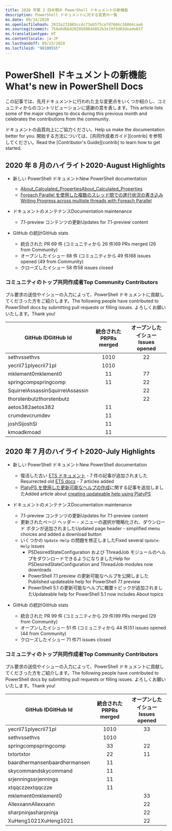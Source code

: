 ```yaml
---
title: 2020 年第 2 四半期の PowerShell ドキュメントの新機能
description: PowerShell ドキュメントに対する変更の一覧
ms.date: 09/14/2020
ms.openlocfilehash: 2833a231065ccdcf3eb575ce7d7666c16064caa6
ms.sourcegitcommit: 758e6dbb428295698d4852b3e19f5d03deade037
ms.translationtype: HT
ms.contentlocale: ja-JP
ms.lasthandoff: 09/15/2020
ms.locfileid: "90100555"
---
```

# <a name="whats-new-in-powershell-docs"></a><span data-ttu-id="a8db0-103">PowerShell ドキュメントの新機能</span><span class="sxs-lookup"><span data-stu-id="a8db0-103">What's new in PowerShell Docs</span></span>

<span data-ttu-id="a8db0-104">この記事では、先月ドキュメントに行われた主な変更点をいくつか紹介し、コミュニティからのコントリビューションに感謝の意を表します。</span><span class="sxs-lookup"><span data-stu-id="a8db0-104">This article lists some of the major changes to docs during this previous month and celebrates the contributions from the community.</span></span>

<span data-ttu-id="a8db0-105">ドキュメントの品質向上にご協力ください。</span><span class="sxs-lookup"><span data-stu-id="a8db0-105">Help us make the documentation better for you.</span></span> <span data-ttu-id="a8db0-106">開始する方法については、[共同作成者ガイド][contrib] を参照してください。</span><span class="sxs-lookup"><span data-stu-id="a8db0-106">Read the [Contributor's Guide][contrib] to learn how to get started.</span></span>

## <a name="2020-august-highlights"></a><span data-ttu-id="a8db0-107">2020 年 8 月のハイライト</span><span class="sxs-lookup"><span data-stu-id="a8db0-107">2020-August Highlights</span></span>

- <span data-ttu-id="a8db0-108">新しい PowerShell ドキュメント</span><span class="sxs-lookup"><span data-stu-id="a8db0-108">New PowerShell documentation</span></span>
  - [<span data-ttu-id="a8db0-109">About_Calculated_Properties</span><span class="sxs-lookup"><span data-stu-id="a8db0-109">About_Calculated_Properties</span></span>](/powershell/module/microsoft.powershell.core/about/about_calculated_properties)
  - [<span data-ttu-id="a8db0-110">Foreach Parallel を使用した複数のスレッド間での進行状況の書き込み</span><span class="sxs-lookup"><span data-stu-id="a8db0-110">Writing Progress across multiple threads with Foreach Parallel</span></span>](/powershell/scripting/learn/deep-dives/write-progress-across-multiple-threads)
- <span data-ttu-id="a8db0-111">ドキュメントのメンテナンス</span><span class="sxs-lookup"><span data-stu-id="a8db0-111">Documentation maintenance</span></span>
  - <span data-ttu-id="a8db0-112">7\.1-preview コンテンツの更新</span><span class="sxs-lookup"><span data-stu-id="a8db0-112">Updates for 7.1-preview content</span></span>

- <span data-ttu-id="a8db0-113">GitHub の統計</span><span class="sxs-lookup"><span data-stu-id="a8db0-113">GitHub stats</span></span>
  - <span data-ttu-id="a8db0-114">統合された PR 69 件 (コミュニティから 26 件)</span><span class="sxs-lookup"><span data-stu-id="a8db0-114">69 PRs merged (26 from Community)</span></span>
  - <span data-ttu-id="a8db0-115">オープンしたイシュー 68 件 (コミュニティから 49 件)</span><span class="sxs-lookup"><span data-stu-id="a8db0-115">68 issues opened (49 from Community)</span></span>
  - <span data-ttu-id="a8db0-116">クローズしたイシュー 58 件</span><span class="sxs-lookup"><span data-stu-id="a8db0-116">58 issues closed</span></span>

### <a name="top-community-contributors"></a><span data-ttu-id="a8db0-117">コミュニティのトップ共同作成者</span><span class="sxs-lookup"><span data-stu-id="a8db0-117">Top Community Contributors</span></span>

<span data-ttu-id="a8db0-118">プル要求の送信やイシューの入力によって、PowerShell ドキュメントに貢献してくださった方をご紹介します。</span><span class="sxs-lookup"><span data-stu-id="a8db0-118">The following people have contributed to PowerShell docs by submitting pull requests or filling issues.</span></span> <span data-ttu-id="a8db0-119">よろしくお願いいたします。</span><span class="sxs-lookup"><span data-stu-id="a8db0-119">Thank you!</span></span>

|    <span data-ttu-id="a8db0-120">GitHub ID</span><span class="sxs-lookup"><span data-stu-id="a8db0-120">GitHub Id</span></span>     | <span data-ttu-id="a8db0-121">統合された PR</span><span class="sxs-lookup"><span data-stu-id="a8db0-121">PRs merged</span></span> | <span data-ttu-id="a8db0-122">オープンしたイシュー</span><span class="sxs-lookup"><span data-stu-id="a8db0-122">Issues opened</span></span> |
| ---------------- | :--------: | :-----------: |
| <span data-ttu-id="a8db0-123">sethvs</span><span class="sxs-lookup"><span data-stu-id="a8db0-123">sethvs</span></span>           |     <span data-ttu-id="a8db0-124">10</span><span class="sxs-lookup"><span data-stu-id="a8db0-124">10</span></span>     |       <span data-ttu-id="a8db0-125">2</span><span class="sxs-lookup"><span data-stu-id="a8db0-125">2</span></span>       |
| <span data-ttu-id="a8db0-126">yecril71pl</span><span class="sxs-lookup"><span data-stu-id="a8db0-126">yecril71pl</span></span>       |     <span data-ttu-id="a8db0-127">10</span><span class="sxs-lookup"><span data-stu-id="a8db0-127">10</span></span>     |               |
| <span data-ttu-id="a8db0-128">mklement0</span><span class="sxs-lookup"><span data-stu-id="a8db0-128">mklement0</span></span>        |     <span data-ttu-id="a8db0-129">1</span><span class="sxs-lookup"><span data-stu-id="a8db0-129">1</span></span>      |       <span data-ttu-id="a8db0-130">7</span><span class="sxs-lookup"><span data-stu-id="a8db0-130">7</span></span>       |
| <span data-ttu-id="a8db0-131">springcomp</span><span class="sxs-lookup"><span data-stu-id="a8db0-131">springcomp</span></span>       |     <span data-ttu-id="a8db0-132">1</span><span class="sxs-lookup"><span data-stu-id="a8db0-132">1</span></span>      |       <span data-ttu-id="a8db0-133">2</span><span class="sxs-lookup"><span data-stu-id="a8db0-133">2</span></span>       |
| <span data-ttu-id="a8db0-134">SquirrelAssassin</span><span class="sxs-lookup"><span data-stu-id="a8db0-134">SquirrelAssassin</span></span> |            |       <span data-ttu-id="a8db0-135">2</span><span class="sxs-lookup"><span data-stu-id="a8db0-135">2</span></span>       |
| <span data-ttu-id="a8db0-136">thorstenbutz</span><span class="sxs-lookup"><span data-stu-id="a8db0-136">thorstenbutz</span></span>     |            |       <span data-ttu-id="a8db0-137">2</span><span class="sxs-lookup"><span data-stu-id="a8db0-137">2</span></span>       |
| <span data-ttu-id="a8db0-138">aetos382</span><span class="sxs-lookup"><span data-stu-id="a8db0-138">aetos382</span></span>         |     <span data-ttu-id="a8db0-139">1</span><span class="sxs-lookup"><span data-stu-id="a8db0-139">1</span></span>      |               |
| <span data-ttu-id="a8db0-140">crumdev</span><span class="sxs-lookup"><span data-stu-id="a8db0-140">crumdev</span></span>          |     <span data-ttu-id="a8db0-141">1</span><span class="sxs-lookup"><span data-stu-id="a8db0-141">1</span></span>      |               |
| <span data-ttu-id="a8db0-142">joshSi</span><span class="sxs-lookup"><span data-stu-id="a8db0-142">joshSi</span></span>           |     <span data-ttu-id="a8db0-143">1</span><span class="sxs-lookup"><span data-stu-id="a8db0-143">1</span></span>      |               |
| <span data-ttu-id="a8db0-144">kmoad</span><span class="sxs-lookup"><span data-stu-id="a8db0-144">kmoad</span></span>            |     <span data-ttu-id="a8db0-145">1</span><span class="sxs-lookup"><span data-stu-id="a8db0-145">1</span></span>      |               |

## <a name="2020-july-highlights"></a><span data-ttu-id="a8db0-146">2020 年 7 月のハイライト</span><span class="sxs-lookup"><span data-stu-id="a8db0-146">2020-July Highlights</span></span>

- <span data-ttu-id="a8db0-147">新しい PowerShell ドキュメント</span><span class="sxs-lookup"><span data-stu-id="a8db0-147">New PowerShell documentation</span></span>
  - <span data-ttu-id="a8db0-148">復活した古い [ETS ドキュメント](/powershell/scripting/developer/ets/overview) - 7 件の記事が追加されました</span><span class="sxs-lookup"><span data-stu-id="a8db0-148">Resurrected old [ETS docs](/powershell/scripting/developer/ets/overview) - 7 articles added</span></span>
  - <span data-ttu-id="a8db0-149">[PlatyPS を使用した更新可能なヘルプの作成](/powershell/scripting/dev-cross-plat/create-help-using-platyps)に関する記事を追加しました</span><span class="sxs-lookup"><span data-stu-id="a8db0-149">Added article about [creating updateable help using PlatyPS](/powershell/scripting/dev-cross-plat/create-help-using-platyps)</span></span>
- <span data-ttu-id="a8db0-150">ドキュメントのメンテナンス</span><span class="sxs-lookup"><span data-stu-id="a8db0-150">Documentation maintenance</span></span>
  - <span data-ttu-id="a8db0-151">7\.1-preview コンテンツの更新</span><span class="sxs-lookup"><span data-stu-id="a8db0-151">Updates for 7.1-preview content</span></span>
  - <span data-ttu-id="a8db0-152">更新されたページ ヘッダー - メニューの選択が簡略化され、ダウンロード ボタンが追加されました</span><span class="sxs-lookup"><span data-stu-id="a8db0-152">Updated page header - simplified menu choices and added a download button</span></span>
  - <span data-ttu-id="a8db0-153">いくつかの `Update-Help` の問題を修正しました</span><span class="sxs-lookup"><span data-stu-id="a8db0-153">Fixed several `Update-Help` issues</span></span>
    - <span data-ttu-id="a8db0-154">PSDesiredStateConfiguration および ThreadJob モジュールのヘルプをダウンロードできるようになりました</span><span class="sxs-lookup"><span data-stu-id="a8db0-154">Help for PSDesiredStateConfiguration and ThreadJob modules now downloads</span></span>
    - <span data-ttu-id="a8db0-155">PowerShell 7.1 preview の更新可能なヘルプを公開しました</span><span class="sxs-lookup"><span data-stu-id="a8db0-155">Published updateable help for PowerShell 7.1 preview</span></span>
    - <span data-ttu-id="a8db0-156">PowerShell 5.1 の更新可能なヘルプに概要トピックが追加されました</span><span class="sxs-lookup"><span data-stu-id="a8db0-156">Updateable help for PowerShell 5.1 now includes About topics</span></span>

- <span data-ttu-id="a8db0-157">GitHub の統計</span><span class="sxs-lookup"><span data-stu-id="a8db0-157">GitHub stats</span></span>
  - <span data-ttu-id="a8db0-158">統合された PR 99 件 (コミュニティから 29 件)</span><span class="sxs-lookup"><span data-stu-id="a8db0-158">99 PRs merged (29 from Community)</span></span>
  - <span data-ttu-id="a8db0-159">オープンしたイシュー 51 件 (コミュニティから 44 件)</span><span class="sxs-lookup"><span data-stu-id="a8db0-159">51 issues opened (44 from Community)</span></span>
  - <span data-ttu-id="a8db0-160">クローズしたイシュー 71 件</span><span class="sxs-lookup"><span data-stu-id="a8db0-160">71 issues closed</span></span>

### <a name="top-community-contributors"></a><span data-ttu-id="a8db0-161">コミュニティのトップ共同作成者</span><span class="sxs-lookup"><span data-stu-id="a8db0-161">Top Community Contributors</span></span>

<span data-ttu-id="a8db0-162">プル要求の送信やイシューの入力によって、PowerShell ドキュメントに貢献してくださった方をご紹介します。</span><span class="sxs-lookup"><span data-stu-id="a8db0-162">The following people have contributed to PowerShell docs by submitting pull requests or filling issues.</span></span> <span data-ttu-id="a8db0-163">よろしくお願いいたします。</span><span class="sxs-lookup"><span data-stu-id="a8db0-163">Thank you!</span></span>

|   <span data-ttu-id="a8db0-164">GitHub ID</span><span class="sxs-lookup"><span data-stu-id="a8db0-164">GitHub Id</span></span>    | <span data-ttu-id="a8db0-165">統合された PR</span><span class="sxs-lookup"><span data-stu-id="a8db0-165">PRs merged</span></span> | <span data-ttu-id="a8db0-166">オープンしたイシュー</span><span class="sxs-lookup"><span data-stu-id="a8db0-166">Issues opened</span></span> |
| -------------- | :--------: | :-----------: |
| <span data-ttu-id="a8db0-167">yecril71pl</span><span class="sxs-lookup"><span data-stu-id="a8db0-167">yecril71pl</span></span>     |     <span data-ttu-id="a8db0-168">10</span><span class="sxs-lookup"><span data-stu-id="a8db0-168">10</span></span>     |       <span data-ttu-id="a8db0-169">3</span><span class="sxs-lookup"><span data-stu-id="a8db0-169">3</span></span>       |
| <span data-ttu-id="a8db0-170">sethvs</span><span class="sxs-lookup"><span data-stu-id="a8db0-170">sethvs</span></span>         |     <span data-ttu-id="a8db0-171">10</span><span class="sxs-lookup"><span data-stu-id="a8db0-171">10</span></span>     |               |
| <span data-ttu-id="a8db0-172">springcomp</span><span class="sxs-lookup"><span data-stu-id="a8db0-172">springcomp</span></span>     |     <span data-ttu-id="a8db0-173">3</span><span class="sxs-lookup"><span data-stu-id="a8db0-173">3</span></span>      |       <span data-ttu-id="a8db0-174">2</span><span class="sxs-lookup"><span data-stu-id="a8db0-174">2</span></span>       |
| <span data-ttu-id="a8db0-175">txtor</span><span class="sxs-lookup"><span data-stu-id="a8db0-175">txtor</span></span>          |     <span data-ttu-id="a8db0-176">2</span><span class="sxs-lookup"><span data-stu-id="a8db0-176">2</span></span>      |       <span data-ttu-id="a8db0-177">1</span><span class="sxs-lookup"><span data-stu-id="a8db0-177">1</span></span>       |
| <span data-ttu-id="a8db0-178">baardhermansen</span><span class="sxs-lookup"><span data-stu-id="a8db0-178">baardhermansen</span></span> |     <span data-ttu-id="a8db0-179">1</span><span class="sxs-lookup"><span data-stu-id="a8db0-179">1</span></span>      |               |
| <span data-ttu-id="a8db0-180">skycommand</span><span class="sxs-lookup"><span data-stu-id="a8db0-180">skycommand</span></span>     |     <span data-ttu-id="a8db0-181">1</span><span class="sxs-lookup"><span data-stu-id="a8db0-181">1</span></span>      |               |
| <span data-ttu-id="a8db0-182">srjennings</span><span class="sxs-lookup"><span data-stu-id="a8db0-182">srjennings</span></span>     |     <span data-ttu-id="a8db0-183">1</span><span class="sxs-lookup"><span data-stu-id="a8db0-183">1</span></span>      |               |
| <span data-ttu-id="a8db0-184">xtqqczze</span><span class="sxs-lookup"><span data-stu-id="a8db0-184">xtqqczze</span></span>       |     <span data-ttu-id="a8db0-185">1</span><span class="sxs-lookup"><span data-stu-id="a8db0-185">1</span></span>      |               |
| <span data-ttu-id="a8db0-186">mklement0</span><span class="sxs-lookup"><span data-stu-id="a8db0-186">mklement0</span></span>      |            |       <span data-ttu-id="a8db0-187">3</span><span class="sxs-lookup"><span data-stu-id="a8db0-187">3</span></span>       |
| <span data-ttu-id="a8db0-188">Allexxann</span><span class="sxs-lookup"><span data-stu-id="a8db0-188">Allexxann</span></span>      |            |       <span data-ttu-id="a8db0-189">2</span><span class="sxs-lookup"><span data-stu-id="a8db0-189">2</span></span>       |
| <span data-ttu-id="a8db0-190">sharpninja</span><span class="sxs-lookup"><span data-stu-id="a8db0-190">sharpninja</span></span>     |            |       <span data-ttu-id="a8db0-191">2</span><span class="sxs-lookup"><span data-stu-id="a8db0-191">2</span></span>       |
| <span data-ttu-id="a8db0-192">XuHeng1021</span><span class="sxs-lookup"><span data-stu-id="a8db0-192">XuHeng1021</span></span>     |            |       <span data-ttu-id="a8db0-193">2</span><span class="sxs-lookup"><span data-stu-id="a8db0-193">2</span></span>       |

